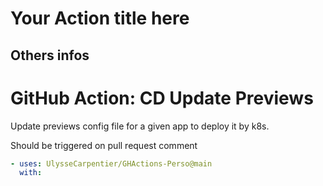 # Your Action title here

## Others infos

<!-- start branding -->
<!-- end branding -->
<!-- start title -->

# GitHub Action: CD Update Previews

<!-- end title -->
<!-- start badges -->
<!-- end badges -->

<!-- start description -->

Update previews config file for a given app to deploy it by k8s.

Should be triggered on pull request comment

<!-- end description -->
<!-- start contents -->
<!-- end contents -->
<!-- start usage -->

```yaml
- uses: UlysseCarpentier/GHActions-Perso@main
  with:
```

<!-- end usage -->
<!-- start inputs -->
<!-- end inputs -->
<!-- start outputs -->
<!-- end outputs -->
<!-- start [.github/ghadocs/examples/] -->
<!-- end [.github/ghadocs/examples/] -->
